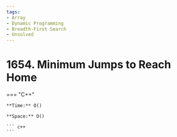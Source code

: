 ```yaml
---
tags:
- Array
- Dynamic Programming
- Breadth-First Search
- Unsolved
---
```



# 1654. Minimum Jumps to Reach Home

=== "C++"

    **Time:** O()

    **Space:** O()

    ``` c++
    ```